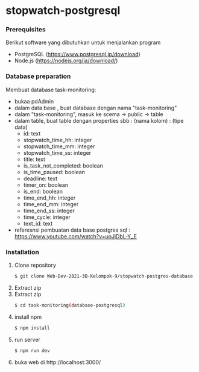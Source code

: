# stopwatch-postgresql

### Prerequisites

Berikut software yang dibutuhkan untuk menjalankan program
- PostgreSQL (https://www.postgresql.jp/download)
- Node.js  (https://nodejs.org/ja/download/)

### Database preparation

Membuat database task-monitoring:
- bukaa pdAdmin
- dalam data base , buat database dengan nama "task-monitoring"
- dalam "task-monitoring", masuk ke scema -> public -> table
- dalam table, buat table dengan properties sbb : 
    (nama kolom) : (tipe data)
    - id: text
    - stopwatch_time_hh: integer
    - stopwatch_time_mm: integer
    - stopwatch_time_ss: integer
    - title: text
    - is_task_not_completed: boolean
    - is_time_paused: boolean
    - deadline: text
    - timer_on: boolean
    - is_end: boolean
    - time_end_hh: integer
    - time_end_mm: integer
    - time_end_ss: integer
    - time_cycle: integer
    - text_id: text
- referesnsi pembuatan data base postgres sql : https://www.youtube.com/watch?v=uoJjDbL-Y_E

### Installation

1. Clone repository
   ```sh
   $ git clone Web-Dev-2021-3B-Kelompok-9/stopwatch-postgres-database
   ```
2. Extract zip
3. Extract zip
   ```sh
   $ cd task-monitoring(database-postgresql)
   ```
5. install npm  
   ```sh
   $ npm install
   ```
6. run server
   ```sh
   $ npm run dev
   ```
7. buka web di 
   http://localhost:3000/

